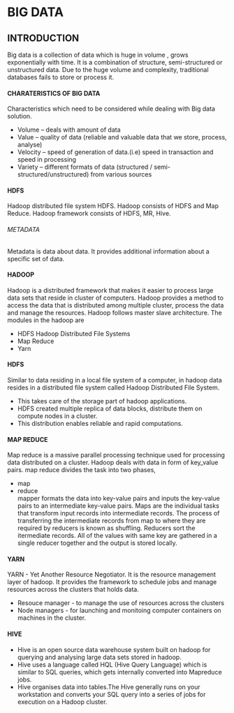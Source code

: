 # BIG DATA #

## INTRODUCTION ##
Big data is a collection of data which is huge in volume , grows exponentially with time.
It is a combination of structure, semi-structured or unstructured data.
Due to the huge volume and complexity, traditional databases fails to store or process it.

####  CHARATERISTICS OF BIG  DATA ####

Characteristics which need to be considered while dealing with Big data solution.
 - Volume – deals with amount of data
 - Value – quality of data (reliable and valuable data that we store, process, analyse)
 - Velocity – speed of generation of data.(i.e) speed in transaction and speed in processing
 - Variety – different formats of data (structured / semi-structured/unstructured) from various sources 

#### HDFS ####
Hadoop distributed file system HDFS.
Hadoop consists of HDFS and Map Reduce.
Hadoop framework consists of HDFS, MR, Hive.

###### METADATA ######
Metadata is data about data. It provides additional information about a specific set of data.

#### HADOOP ####
Hadoop is a distributed framework that makes it easier to process large data sets that reside in cluster of computers.
Hadoop provides a method to access the data that is distributed among multiple cluster, process the data and manage the resources.
Hadoop follows master slave architecture.
The modules in the hadoop are
  - HDFS Hadoop Distributed File Systems
  - Map Reduce
  - Yarn
  
#### HDFS ####
Similar to data residing in a local file system of a computer, in hadoop data resides in a distributed file system called Hadoop Distributed File System.
 - This takes care of the storage part of hadoop applications.
 - HDFS created multiple replica of data blocks, distribute them on compute nodes in a cluster.
 - This distribution enables reliable and rapid computations.

#### MAP REDUCE ####
Map reduce is a massive parallel processing technique used for processing data distributed on a cluster.
Hadoop deals with data in form of key_value pairs.
map reduce divides the task into two phases, 
 - map
 - reduce     
mapper formats the data into key-value pairs and inputs the key-value pairs to an intermediate key-value pairs.
Maps are the individual tasks that transform input records into intermediate records.
The process of transferring the intermediate records from map to where they are required by reducers is known as shuffling.
Reducers sort the itermediate records.
All of the values with same key are gathered in a single reducer together and the output is stored locally.

#### YARN ####
YARN - Yet Another Resource Negotiator.
It is the resource management layer of hadoop.
It provides the framework to schedule jobs and manage resources across the clusters that holds data.
 - Resouce manager - to manage the use of resources across the clusters
 - Node managers - for launching and monitoing computer containers on machines in the cluster.

#### HIVE ####
 - Hive is an open source data warehouse system built on hadoop for  querying and analysing large data sets stored in hadoop.
 - Hive uses a language called HQL (Hive Query Language) which is similar to SQL queries, which gets internally converted into Mapreduce jobs.
 - Hive organises data into tables.The Hive generally runs on your workstation and converts your SQL query into a series of jobs for execution on a Hadoop cluster. 

